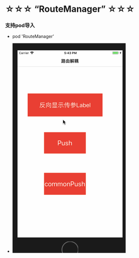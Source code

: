 # ☆☆☆ “RouteManager” ☆☆☆

### 支持pod导入
* pod 'RouteManager'

* ![Mou icon](https://github.com/MrLujh/RouteManager/blob/master/resource/21432543.gif)
